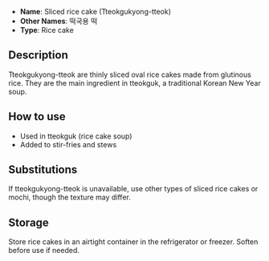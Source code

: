- **Name**: Sliced rice cake (Tteokgukyong-tteok)
- **Other Names**: 떡국용 떡
- **Type**: Rice cake

## Description

Tteokgukyong-tteok are thinly sliced oval rice cakes made from glutinous rice. They are the main ingredient in tteokguk, a traditional Korean New Year soup.

## How to use

- Used in tteokguk (rice cake soup)
- Added to stir-fries and stews

## Substitutions

If tteokgukyong-tteok is unavailable, use other types of sliced rice cakes or mochi, though the texture may differ.

## Storage

Store rice cakes in an airtight container in the refrigerator or freezer. Soften before use if needed. 